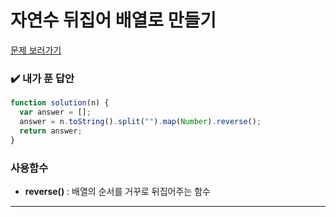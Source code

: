 # 자연수 뒤집어 배열로 만들기

[문제 보러가기](https://school.programmers.co.kr/learn/courses/30/lessons/12932)

### :heavy_check_mark: 내가 푼 답안

```javascript
function solution(n) {
  var answer = [];
  answer = n.toString().split("").map(Number).reverse();
  return answer;
}
```

### 사용함수

- **reverse()** : 배열의 순서를 거꾸로 뒤집어주는 함수

<hr/>

